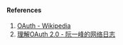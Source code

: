 #### References

1. [OAuth - Wikipedia](https://en.wikipedia.org/wiki/OAuth)
2. [理解OAuth 2.0 - 阮一峰的网络日志](https://www.ruanyifeng.com/blog/2014/05/oauth_2_0.html)